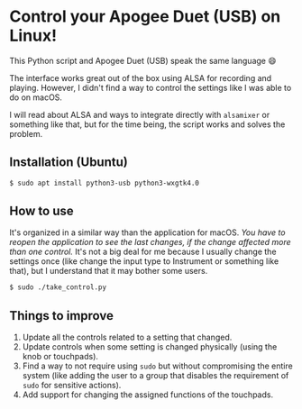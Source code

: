 Control your Apogee Duet (USB) on Linux! 
===

This Python script and Apogee Duet (USB) speak the same language :smile:

The interface works great out of the box using ALSA for recording and playing. However, I didn't find a way to control the settings like I was able to do on macOS.

I will read about ALSA and ways to integrate directly with `alsamixer` or something like that, but for the time being, the script works and solves the problem.

Installation (Ubuntu)
---
```sh
$ sudo apt install python3-usb python3-wxgtk4.0
```

How to use
---
It's organized in a similar way than the application for macOS.
_You have to reopen the application to see the last changes, if the change affected more than one control._ It's not a big deal for me because I usually change the settings once (like change the input type to Instrument or something like that), but I understand that it may bother some users.

```sh
$ sudo ./take_control.py
```

Things to improve
---
1. Update all the controls related to a setting that changed.
1. Update controls when some setting is changed physically (using the knob or touchpads).
1. Find a way to not require using `sudo` but without compromising the entire system (like adding the user to a group that disables the requirement of `sudo` for sensitive actions).
1. Add support for changing the assigned functions of the touchpads.
